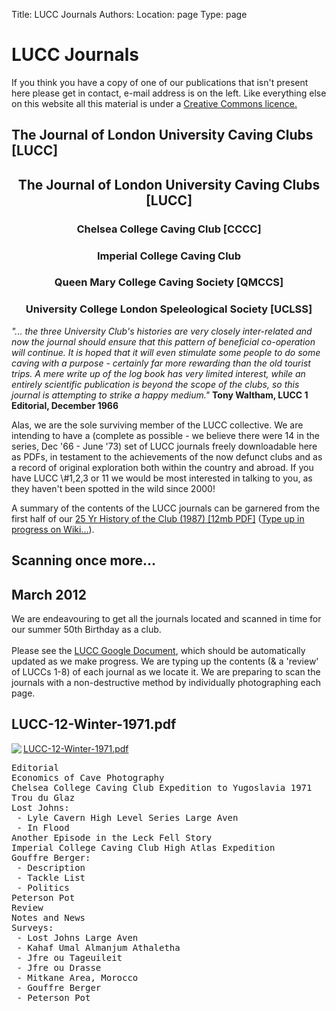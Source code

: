Title: LUCC Journals
Authors:
Location: page
Type: page

<h1 class="article-title">LUCC Journals</h1>

<p>If you think you have a copy of one of our publications that isn't present here please get in contact, e-mail address is on the left. Like everything else on this website all this material is under a <a href="http://creativecommons.org/licenses/by/2.0/uk/">Creative Commons licence.</a></p>


<h2 class="content-header-center">The Journal of London University Caving Clubs [LUCC]</h2>
<div class="content"><center>
<h2>The Journal of London University Caving Clubs [LUCC]</h2><h3>Chelsea College Caving Club [CCCC]</h3><h3>Imperial College Caving Club</h3><h3>Queen Mary College Caving Society [QMCCS]</h3><h3>University College London Speleological Society [UCLSS]</h3>
</center>
<p>
<i>"... the three University Club's histories are very closely inter-related and now the journal should ensure that this pattern of beneficial co-operation will continue. It is hoped that it will even stimulate some people to do some caving with a purpose - certainly far more rewarding than the old tourist trips. A mere write up of the log book has very limited interest, while an entirely scientific publication is beyond the scope of the clubs, so this journal is attempting to strike a happy medium."</i> <b>Tony Waltham, LUCC 1 Editorial, December 1966</b></p>
<p>Alas, we are the sole surviving member of the LUCC collective. We are intending to have a (complete as possible - we believe there were 14 in the series, Dec '66 - June '73) set of LUCC journals freely downloadable here as PDFs, in testament to the achievements of the now defunct clubs and as a record of original exploration both within the country and abroad. If you have LUCC \#1,2,3 or 11 we would be most interested in talking to you, as they haven't been spotted in the wild since 2000!</p>
<p>A summary of the contents of the LUCC journals can be garnered from the first half of our <a href="http://www.union.ic.ac.uk/caving/lib/25yr_history.pdf">25 Yr History of the Club (1987) [12mb PDF]</a> (<a href="/caving/wiki/index.php?n=Main.TheFirst25Years">Type up in progress on Wiki...</a>).</p>


<h2 class="content-header-left">Scanning once more...</h2>
<h2 class="content-header-right">March 2012</h2>
<div style="clear: both;"></div>
We are endeavouring to get all the journals located and scanned in time for our summer 50th Birthday as a club.<br>
<br>
Please see the <a href="https://docs.google.com/document/pub?id=1d608SJVF8VuYYQYL6ah5Z6sqzTiwE3yP1EKmIuToaWk">LUCC Google Document</a>, which should be automatically updated as we make progress. We are typing up the contents (&amp; a 'review' of LUCCs 1-8) of each journal as we locate it. We are preparing to scan the journals with a non-destructive method by individually photographing each page.
</p>



<h2 class="content-header-left"></h2>
<h2 class="content-header-right">LUCC-12-Winter-1971.pdf</h2>

<a href="/caving/lib/LUCC-12-Winter-1971.pdf">
<img align="left" src="/rcc/caving/old/lib/LUCC-12-Winter-1971.pdf.jpg"></a>
<a href="/caving/lib/LUCC-12-Winter-1971.pdf">LUCC-12-Winter-1971.pdf</a>

<pre>Editorial
Economics of Cave Photography
Chelsea College Caving Club Expedition to Yugoslavia 1971
Trou du Glaz
Lost Johns:
 - Lyle Cavern High Level Series Large Aven
 - In Flood
Another Episode in the Leck Fell Story
Imperial College Caving Club High Atlas Expedition
Gouffre Berger:
 - Description
 - Tackle List
 - Politics
Peterson Pot
Review
Notes and News
Surveys:
 - Lost Johns Large Aven
 - Kahaf Umal Almanjum Athaletha
 - Jfre ou Tageuileit
 - Jfre ou Drasse
 - Mitkane Area, Morocco
 - Gouffre Berger
 - Peterson Pot
</pre>
